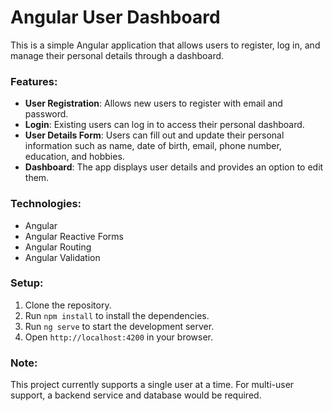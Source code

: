 # Angular User Dashboard

This is a simple Angular application that allows users to register, log in, and manage their personal details through a dashboard. 

### Features:
- **User Registration**: Allows new users to register with email and password.
- **Login**: Existing users can log in to access their personal dashboard.
- **User Details Form**: Users can fill out and update their personal information such as name, date of birth, email, phone number, education, and hobbies.
- **Dashboard**: The app displays user details and provides an option to edit them.

### Technologies:
- Angular
- Angular Reactive Forms
- Angular Routing
- Angular Validation

### Setup:
1. Clone the repository.
2. Run `npm install` to install the dependencies.
3. Run `ng serve` to start the development server.
4. Open `http://localhost:4200` in your browser.

### Note:
This project currently supports a single user at a time. For multi-user support, a backend service and database would be required.
